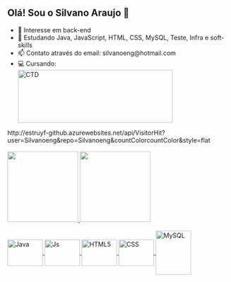 ## Olá! Sou o Silvano Araujo 👋
<div style="display: inline_block">
  <ul>
    <li> 🔭 Interesse em back-end</li>
    <li> 🌱 Estudando Java, JavaScript, HTML, CSS, MySQL, Teste, Infra e soft-skills</li>
    <li> 📫 Contato através do email: silvanoeng@hotmail.com</li>
    <li> 💻 Cursando:</li>
  <img align="top" alt="CTD" height="120" width="350" src="https://silvanoeng.github.io/desafiosFrontEnd/img/LogoCTD.svg">
</div>
  http://estruyf-github.azurewebsites.net/api/VisitorHit?user=Silvanoeng&repo=Silvanoeng&countColorcountColor&style=flat
<div><br>
  <a href="https://www.linkedin.com/in/silvano-araujo-pereira-0616083b/">
  <img height="160em" src="https://github-readme-stats.vercel.app/api?username=Silvanoeng&show_icons=true&theme=highcontrast&include_all_commits=true&count_private=true">
  <img height="160em" src="https://github-readme-stats.vercel.app/api/top-langs/?username=Silvanoeng&layout=compact&langs_count=7&theme=highcontrast">
</div>
<div style="display: inline_block"><br>
  <img align="center" alt="Java" height="60" width="80" src="https://silvanoeng.github.io/desafiosFrontEnd/img/java-original-wordmark.svg">
  <img align="center" alt="Js" height="60" width="80" src="https://silvanoeng.github.io/desafiosFrontEnd/img/javascript-original.svg">
  <img align="center" alt="HTML5" height="60" width="80" src="https://silvanoeng.github.io/desafiosFrontEnd/img/html5-original-wordmark.svg">
  <img align="center" alt="CSS" height="60" width="80" src="https://silvanoeng.github.io/desafiosFrontEnd/img/css3-original-wordmark.svg">
  <img align="center" alt="MySQL" height="100" width="80" src="https://silvanoeng.github.io/desafiosFrontEnd/img/mysql-original-wordmark.svg">
  
</div>
